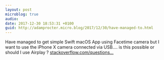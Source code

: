 ```yaml
---
layout: post
microblog: true
audio: 
date: 2017-12-30 18:53:31 +0100
guid: http://adamprocter.micro.blog/2017/12/30/have-managed-to.html
---
```

Have managed to get simple Swift macOS App using Facetime camera but I want to use the iPhone X camera connected via USB.... is this possible or should I use Airplay ? [stackoverflow.com/questions...](https://stackoverflow.com/questions/47927191/macos-app-using-iphone-camera)
